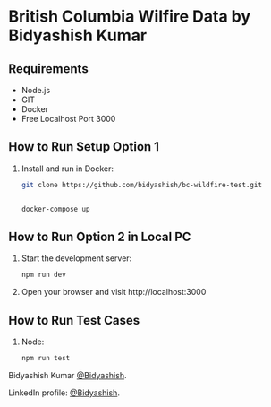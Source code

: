 # British Columbia Wilfire Data by Bidyashish Kumar

## Requirements
- Node.js
- GIT
- Docker
- Free Localhost Port 3000

## How to Run Setup Option 1
1. Install and run in Docker:
    ```bash
    git clone https://github.com/bidyashish/bc-wildfire-test.git

    
    docker-compose up
    ```

## How to Run Option 2 in Local PC
1. Start the development server:
    ```bash
    npm run dev
    ```
2. Open your browser and visit http://localhost:3000

## How to Run Test Cases
1.  Node:
    ```bash
    npm run test
    ```


Bidyashish Kumar [@Bidyashish](https://www.bidyashish.com).

LinkedIn profile: [@Bidyashish](https://www.linkedin.com/in/bidyashish/).